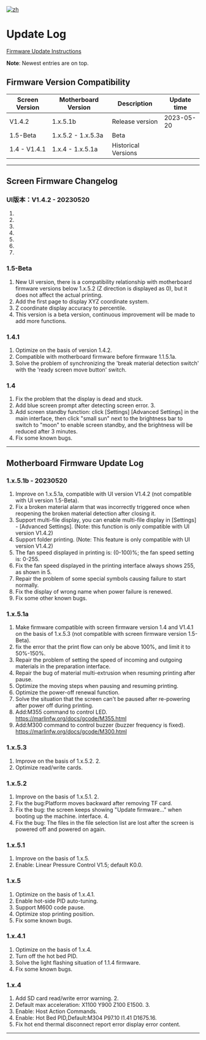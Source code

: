 [![zh](https://img.shields.io/badge/lang-zh-blue.svg)](Update-log.md)

# Update Log

[Firmware Update Instructions](README-en.md)

**Note**: Newest entries are on top.

## Firmware Version Compatibility

| Screen Version | Motherboard Version | Description         |  Update time  |
| ---------------|---------------------|---------------------|-----------|
| V1.4.2          | 1.x.5.1b            | Release version     | 2023-05-20 |
| 1.5-Beta       | 1.x.5.2 - 1.x.5.3a  | Beta                |           |
| 1.4 - V1.4.1   | 1.x.4 - 1.x.5.1a    | Historical Versions |           |

---

## Screen Firmware Changelog


### UI版本：V1.4.2 - 20230520  

1. 
2. 
3. 
4. 
5. 
6. 
7. 


### 1.5-Beta  

1. New UI version, there is a compatibility relationship with motherboard firmware versions below 1.x.5.2 (Z direction is displayed as 0), but it does not affect the actual printing.
2. Add the first page to display XYZ coordinate system.
3. Z coordinate display accuracy to percentile.
4. This version is a beta version, continuous improvement will be made to add more functions.

### 1.4.1  

1. Optimize on the basis of version 1.4.2.
2. Compatible with motherboard firmware before firmware 1.1.5.1a.
3. Solve the problem of synchronizing the 'break material detection switch' with the 'ready screen move button' switch.

### 1.4  

1. Fix the problem that the display is dead and stuck.
2. Add blue screen prompt after detecting screen error. 3.
3. Add screen standby function: click [Settings] [Advanced Settings] in the main interface, then click "small sun" next to the brightness bar to switch to "moon" to enable screen standby, and the brightness will be reduced after 3 minutes.
4. Fix some known bugs.

---

## Motherboard Firmware Update Log  

### 1.x.5.1b - 20230520  

1. Improve on 1.x.5.1a, compatible with UI version V1.4.2 (not compatible with UI version 1.5-Beta).
2. Fix a broken material alarm that was incorrectly triggered once when reopening the broken material detection after closing it.
3. Support multi-file display, you can enable multi-file display in [Settings] - [Advanced Settings]. (Note: this function is only compatible with UI version V1.4.2)
4. Support folder printing. (Note: This feature is only compatible with UI version V1.4.2)
5. The fan speed displayed in printing is: (0-100)%; the fan speed setting is: 0-255.
6. Fix the fan speed displayed in the printing interface always shows 255, as shown in 5.
7. Repair the problem of some special symbols causing failure to start normally.
8. Fix the display of wrong name when power failure is renewed.
9. Fix some other known bugs.

### 1.x.5.1a

1. Make firmware compatible with screen firmware version 1.4 and V1.4.1 on the basis of 1.x.5.3 (not compatible with screen firmware version 1.5-Beta).
2. fix the error that the print flow can only be above 100%, and limit it to 50%-150%.
3. Repair the problem of setting the speed of incoming and outgoing materials in the preparation interface.
4. Repair the bug of material multi-extrusion when resuming printing after pause.
5. Optimize the moving steps when pausing and resuming printing.
6. Optimize the power-off renewal function.
7. Solve the situation that the screen can't be paused after re-powering after power off during printing.
8. Add:M355 command to control LED. <https://marlinfw.org/docs/gcode/M355.html>
9. Add:M300 command to control buzzer (buzzer frequency is fixed). <https://marlinfw.org/docs/gcode/M300.html>

### 1.x.5.3

1. Improve on the basis of 1.x.5.2. 2.
2. Optimize read/write cards.

### 1.x.5.2

1. Improve on the basis of 1.x.5.1. 2.
2. Fix the bug:Platform moves backward after removing TF card.
3. Fix the bug: the screen keeps showing "Update firmware..." when booting up the machine. interface. 4.
4. Fix the bug: The files in the file selection list are lost after the screen is powered off and powered on again.

### 1.x.5.1

1. Improve on the basis of 1.x.5.
2. Enable: Linear Pressure Control V1.5; default K0.0.

### 1.x.5

1. Optimize on the basis of 1.x.4.1.
2. Enable hot-side PID auto-tuning.
3. Support M600 code pause.
4. Optimize stop printing position.
5. Fix some known bugs.

### 1.x.4.1

1. Optimize on the basis of 1.x.4.
2. Turn off the hot bed PID.
3. Solve the light flashing situation of 1.1.4 firmware.
4. Fix some known bugs.

### 1.x.4

1. Add SD card read/write error warning. 2.
2. Default max acceleration: X1100 Y900 Z100 E1500. 3.
3. Enable: Host Action Commands.
4. Enable: Hot Bed PID,Default:M304 P97.10 I1.41 D1675.16.
5. Fix hot end thermal disconnect report error display error content.

---

